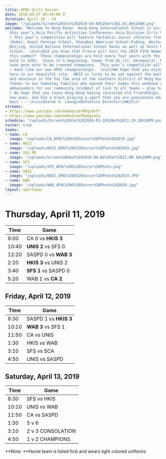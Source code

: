 ```yaml
---
title: APAC Girls Soccer
date: 2019-03-27 09:44:00 Z
duration: April 10 - 14
image: "/uploads/Screen%20Shot%202019-04-08%20at%201.03.06%20AM.png"
welcome: "Welcome to Hong Kong!  Hong Kong International School is excited to host
  this year’s Asia Pacific Activities Conference– Asia Division Girls Soccer Championships.
  \ This year’s competition will feature fantastic soccer athletes from Canadian Academy
  (Kobe), Seoul Foreign School, Shanghai American School-Pudong, Western Academy of
  Beijing, United Nations International School Hanoi as well as hosts Hong Kong International
  School.  \n\n\nDid you know that France will host the 2019 FIFA Women’s World Cup
  this summer?  These championships are held every four years with the first championship
  held in 1991.  Since it’s beginning, teams from US (3), Germany(2), Norway and Japan
  have gone onto to be crowned champions.  This year’s competition will be hard fought
  – much like our own APAC championships.  \n\n\nWe hope that you enjoy your time
  here in our beautiful city.  HKIS is lucky to be set against the backdrop of sea
  and mountain in the Tai Tam area of the southern district of Hong Kong Island.  Many
  thanks to our homestay families who opened their homes this weekend and served as
  ambassadors for our community.\n\nBest of luck to all teams – play hard, play fair!!
  \ We hope that you leave Hong Kong having revisited old friendships,  made some
  new ones, and had a blast playing a sport that you are passionate about.  All the
  best - - \n\n\nSharon H. Leung\nAthletics Director\nHKIS\n"
streams:
- https://www.youtube.com/embed/udrMPqvUhfY
- https://www.youtube.com/embed/ewTEaAgxaCo
schedule: "/uploads/Screen%20Shot%202019-03-28%20at%2011.29.36%20PM.png"
roster: true
teams:
- name: CA
  image: "/uploads/CA_APAC%20G%20Soccer%20Photo%202019.jpg"
- name: HKIS
  image: "/uploads/HKIS_APAC%20G%20Soccer%20Photo%202019.jpg"
- name: SAS PD
  image: "/uploads/Screen%20Shot%202019-04-02%20at%2012.00.18%20PM.png"
- name: SFS
  image: "/uploads/SFS_APAC%20G%20Soccer%20Photo.png"
- name: UNIS
  image: "/uploads/UNIS_APAC%20G%20Soccer%20Photo%202019.JPG"
- name: WAB
  image: "/uploads/WAB_APAC%20G%20Soccer%20Photo%202019.jpg"
layout: sportapac
---
```


# **Thursday, April 11, 2019**

| **Time** | **Game** |
| ------------- | ------------- |
| 9:00    | CA 0 vs **HKIS 3**   |
| 10:40   | **UNIS 2** vs SFS 0  |
| 12:20    | SASPD 0 vs **WAB 3**  |
| 2:20    | **HKIS 3** vs UNIS 2   |
| 3:40    | **SFS 1** vs SASPD 0  |
| 5:20    | WAB 1 vs **CA 2** |

## Friday, April 12, 2019

| **Time** | **Game** |
| ------------- | ------------- |
| 8:30    | SASPD 1 vs **HKIS 3**  |
| 10:10   | **WAB 3** vs SFS 1  |
| 11:50    | CA vs UNIS  |
| 1:30    | HKIS vs WAB  |
| 3:10    | SFS vs SCA |
| 4:50    | UNIS vs SASPD  |

## Saturday, April 13, 2019

| **Time** | **Game** |
| ------------- | ------------- |
| 8:30   | SFS vs HKIS |
| 10:10   | UNIS vs WAB   |
| 11:50   | CA vs SASPD  |\
| 1:30  | 5 v 6  |
| 3:10  | 2 v 3 CONSOLATION |
| 4:50  |  1 v 2 CHAMPIONS  |

\*\*Note: \*\*Home team is listed first and wears light colored uniforms